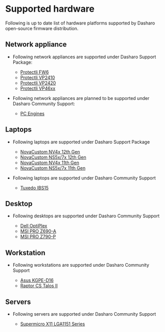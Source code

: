 # Supported hardware

Following is up to date list of hardware platforms supported by Dasharo
open-source firmware distribution.

## Network appliance

* Following network appliances are supported under Dasharo Support Package:

    - [Protectli FW6](protectli_fw6/overview.md)
    - [Protectli VP2410](protectli_vp2410/overview.md)
    - [Protectli VP2420](protectli_vp2420/overview.md)
    - [Protectli VP46xx](protectli_vp46xx/overview.md)

* Following network appliances are planned to be supported under Dasharo
  Community Support:

    - [PC Engines](pc_engines/post-eol-fw-announcement.md)

## Laptops

* Following laptops are supported under Dasharo Support Package

    - [NovaCustom NV4x 12th Gen](../unified/novacustom/overview.md)
    - [NovaCustom NS5x/7x 12th Gen](../unified/novacustom/overview.md)
    - [NovaCustom NV4x 11th Gen](../unified/novacustom/overview.md)
    - [NovaCustom NS5x/7x 11th Gen](../unified/novacustom/overview.md)

* Following laptops are supported under Dasharo Community Support

    - [Tuxedo IBS15](tuxedo_ibs15/releases.md)

## Desktop

* Following desktops are supported under Dasharo Community Support

    - [Dell OptiPlex](dell_optiplex/overview.md)
    - [MSI PRO Z690-A](../unified/msi/overview.md)
    - [MSI PRO Z790-P](../unified/msi/overview.md)

## Workstation

* Following workstations are supported under Dasharo Community Support

    - [Asus KGPE-D16](asus_kgpe_d16/overview.md)
    - [Raptor CS Talos II](talos_2/overview.md)

## Servers

* Following servers are supported under Dasharo Community Support

    - [Supermicro X11 LGA1151 Series](supermicro_x11_lga1151_series/overview.md)
